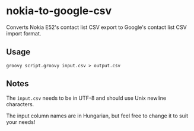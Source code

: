 # nokia-to-google-csv

Converts Nokia E52's contact list CSV export to Google's contact list CSV import
format.

## Usage

```
groovy script.groovy input.csv > output.csv
```

## Notes

The `input.csv` needs to be in UTF-8 and should use Unix newline characters.

The input column names are in Hungarian, but feel free to change it to suit your
needs!
